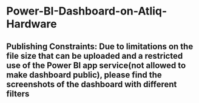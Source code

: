 # Power-BI-Dashboard-on-Atliq-Hardware
## Publishing Constraints: Due to limitations on the file size that can be uploaded and a restricted use of the Power BI app service(not allowed to make dashboard public), please find the screenshots of the dashboard with different filters
